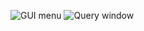 ![GUI menu](https://github.com/pertinaz/ProyectoAPI-edaficas-en-Python/assets/87156289/adb2083a-0573-4af7-b8db-f43ffe74311e)
![Query window](https://github.com/pertinaz/ProyectoAPI-edaficas-en-Python/assets/87156289/a914f305-21b0-4db6-b212-fb14b8b59032)


